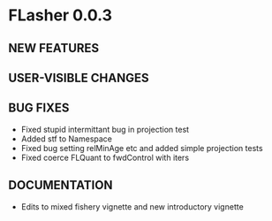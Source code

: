 # FLasher 0.0.3

## NEW FEATURES

## USER-VISIBLE CHANGES

## BUG FIXES

- Fixed stupid intermittant bug in projection test
- Added stf to Namespace
- Fixed bug setting relMinAge etc and added simple projection tests
- Fixed coerce FLQuant to fwdControl with iters

## DOCUMENTATION

- Edits to mixed fishery vignette and new introductory vignette
